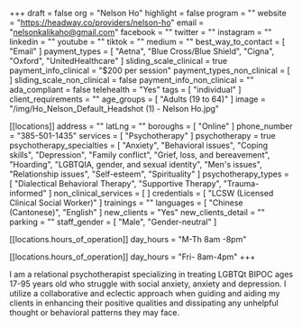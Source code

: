 +++
draft = false
org = "Nelson Ho"
highlight = false
program = ""
website = "https://headway.co/providers/nelson-ho"
email = "nelsonkalikaho@gmail.com"
facebook = ""
twitter = ""
instagram = ""
linkedin = ""
youtube = ""
tiktok = ""
medium = ""
best_way_to_contact = [ "Email" ]
payment_types = [
  "Aetna",
  "Blue Cross/Blue Shield",
  "Cigna",
  "Oxford",
  "UnitedHealthcare"
]
sliding_scale_clinical = true
payment_info_clinical = "$200 per session"
payment_types_non_clinical = [ ]
sliding_scale_non_clinical = false
payment_info_non_clinical = ""
ada_compliant = false
telehealth = "Yes"
tags = [ "individual" ]
client_requirements = ""
age_groups = [ "Adults (19 to 64)" ]
image = "/img/Ho_Nelson_Default_Headshot (1) - Nelson Ho.jpg"

[[locations]]
address = ""
latLng = ""
boroughs = [ "Online" ]
phone_number = "385-501-1435"
services = [ "Psychotherapy" ]
psychotherapy = true
psychotherapy_specialties = [
  "Anxiety",
  "Behavioral issues",
  "Coping skills",
  "Depression",
  "Family conflict",
  "Grief, loss, and bereavement",
  "Hoarding",
  "LGBTQIA, gender, and sexual identity",
  "Men's issues",
  "Relationship issues",
  "Self-esteem",
  "Spirituality"
]
psychotherapy_types = [
  "Dialectical Behavioral Therapy",
  "Supportive Therapy",
  "Trauma-informed"
]
non_clinical_services = [ ]
credentials = [ "LCSW (Licensed Clinical Social Worker)" ]
trainings = ""
languages = [ "Chinese (Cantonese)", "English" ]
new_clients = "Yes"
new_clients_detail = ""
parking = ""
staff_gender = [ "Male", "Gender-neutral" ]

  [[locations.hours_of_operation]]
  day_hours = "M-Th 8am -8pm"

  [[locations.hours_of_operation]]
  day_hours = "Fri- 8am-4pm"
+++


I am a relational psychotherapist  specializing in treating LGBTQt BIPOC ages 17-95 years old  who struggle with social anxiety, anxiety and depression. I utilize a collaborative and  eclectic approach when guiding and aiding my clients in enhancing their positive qualities and dissipating any unhelpful thought or behavioral patterns they may face.  
